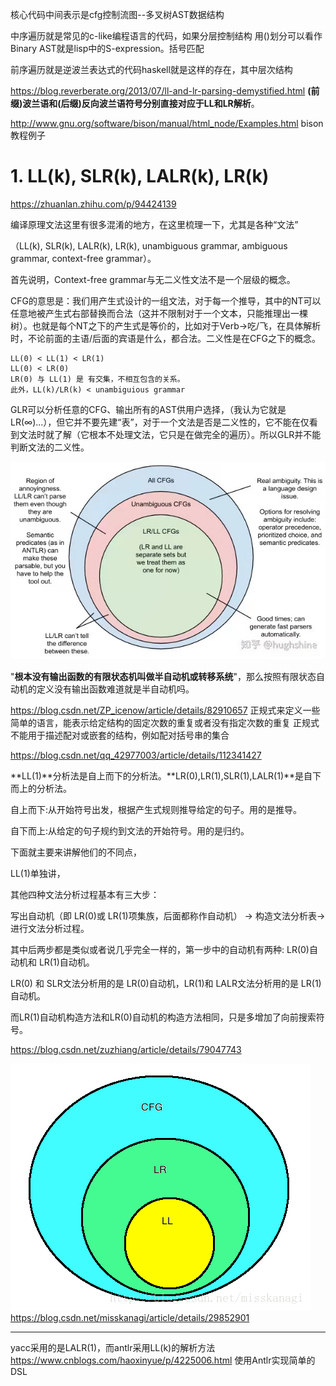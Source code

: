



核心代码中间表示是cfg控制流图--多叉树AST数据结构


中序遍历就是常见的c-like编程语言的代码，如果分层控制结构 用()划分可以看作Binary AST就是lisp中的S-expression。括号匹配

前序遍历就是逆波兰表达式的代码haskell就是这样的存在，其中层次结构



https://blog.reverberate.org/2013/07/ll-and-lr-parsing-demystified.html
**(前缀)波兰语和(后缀)反向波兰语符号分别直接对应于LL和LR解析**。

http://www.gnu.org/software/bison/manual/html_node/Examples.html
bison教程例子









# 1. LL(k), SLR(k), LALR(k), LR(k)

https://zhuanlan.zhihu.com/p/94424139

编译原理文法这里有很多混淆的地方，在这里梳理一下，尤其是各种“文法”

（LL(k), SLR(k), LALR(k), LR(k), unambiguous grammar, ambiguous grammar, context-free grammar）。

首先说明，Context-free grammar与无二义性文法不是一个层级的概念。

CFG的意思是：我们用产生式设计的一组文法，对于每一个推导，其中的NT可以任意地被产生式右部替换而合法（这并不限制对于一个文本，只能推理出一棵树）。也就是每个NT之下的产生式是等价的，比如对于Verb->吃/飞，在具体解析时，不论前面的主语/后面的宾语是什么，都合法。二义性是在CFG之下的概念。

    LL(0) < LL(1) < LR(1)
    LL(0) < LR(0)
    LR(0) 与 LL(1) 是 有交集，不相互包含的关系。
    此外，LL(k)/LR(k) < unambiguious grammar


GLR可以分析任意的CFG、输出所有的AST供用户选择，（我认为它就是LR(∞)...），但它并不要先建“表”，对于一个文法是否是二义性的，它不能在仅看到文法时就了解（它根本不处理文法，它只是在做完全的遍历）。所以GLR并不能判断文法的二义性。


![](_v_images/20210425115015068_29967.png)









"**根本没有输出函数的有限状态机叫做半自动机或转移系统**"，那么按照有限状态自动机的定义没有输出函数难道就是半自动机吗。

https://blog.csdn.net/ZP_icenow/article/details/82910657
正规式来定义一些简单的语言，能表示给定结构的固定次数的重复或者没有指定次数的重复
正规式不能用于描述配对或嵌套的结构，例如配对括号串的集合



https://blog.csdn.net/qq_42977003/article/details/112341427

**LL(1)**分析法是自上而下的分析法。**LR(0),LR(1),SLR(1),LALR(1)**是自下而上的分析法。

自上而下:从开始符号出发，根据产生式规则推导给定的句子。用的是推导。

自下而上:从给定的句子规约到文法的开始符号。用的是归约。

 

下面就主要来讲解他们的不同点， 

LL(1)单独讲，

其他四种文法分析过程基本有三大步：

写出自动机（即 LR(0)或 LR(1)项集族，后面都称作自动机） -> 构造文法分析表-> 进行文法分析过程。

其中后两步都是类似或者说几乎完全一样的，第一步中的自动机有两种: LR(0)自动机和 LR(1)自动机。

LR(0) 和 SLR文法分析用的是 LR(0)自动机，LR(1)和 LALR文法分析用的是 LR(1)自动机。

而LR(1)自动机构造方法和LR(0)自动机的构造方法相同，只是多增加了向前搜索符号。

https://blog.csdn.net/zuzhiang/article/details/79047743


![](_v_images/20210425114822084_17801.png)
https://blog.csdn.net/misskanagi/article/details/29852901 






----------------------------------------------------------------------------------------------



yacc采用的是LALR(1)，而antlr采用LL(k)的解析方法
https://www.cnblogs.com/haoxinyue/p/4225006.html
使用Antlr实现简单的DSL



